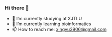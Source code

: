### Hi there 👋

<!--
**hxyv/hxyv** is a ✨ _special_ ✨ repository because its `README.md` (this file) appears on your GitHub profile.
-->

- 🔭 I’m currently studying at XJTLU
- 🌱 I’m currently learning bioinformatics
- 📫 How to reach me: xingyu3906@gmail.com
